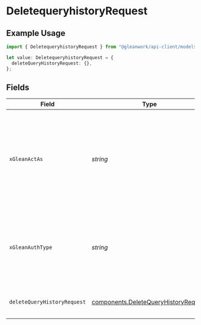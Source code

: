# DeletequeryhistoryRequest

## Example Usage

```typescript
import { DeletequeryhistoryRequest } from "@gleanwork/api-client/models/operations";

let value: DeletequeryhistoryRequest = {
  deleteQueryHistoryRequest: {},
};
```

## Fields

| Field                                                                                                                    | Type                                                                                                                     | Required                                                                                                                 | Description                                                                                                              |
| ------------------------------------------------------------------------------------------------------------------------ | ------------------------------------------------------------------------------------------------------------------------ | ------------------------------------------------------------------------------------------------------------------------ | ------------------------------------------------------------------------------------------------------------------------ |
| `xGleanActAs`                                                                                                            | *string*                                                                                                                 | :heavy_minus_sign:                                                                                                       | Email address of a user on whose behalf the request is intended to be made (should be non-empty only for global tokens). |
| `xGleanAuthType`                                                                                                         | *string*                                                                                                                 | :heavy_minus_sign:                                                                                                       | Auth type being used to access the endpoint (should be non-empty only for global tokens).                                |
| `deleteQueryHistoryRequest`                                                                                              | [components.DeleteQueryHistoryRequest](../../models/components/deletequeryhistoryrequest.md)                             | :heavy_check_mark:                                                                                                       | Delete query history request                                                                                             |